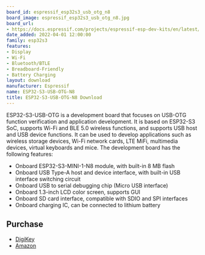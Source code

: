 ```yaml
---
board_id: espressif_esp32s3_usb_otg_n8
board_image: espressif_esp32s3_usb_otg_n8.jpg
board_url:
- https://docs.espressif.com/projects/espressif-esp-dev-kits/en/latest/esp32s3/esp32-s3-usb-otg/user_guide.html
date_added: 2022-04-01 12:00:00
family: esp32s3
features:
- Display
- Wi-Fi
- Bluetooth/BTLE
- Breadboard-Friendly
- Battery Charging
layout: download
manufacturer: Espressif
name: ESP32-S3-USB-OTG-N8
title: ESP32-S3-USB-OTG-N8 Download
---
```


ESP32-S3-USB-OTG is a development board that focuses on USB-OTG function verification and application development. It is based on ESP32-S3 SoC, supports Wi-Fi and BLE 5.0 wireless functions, and supports USB host and USB device functions. It can be used to develop applications such as wireless storage devices, Wi-Fi network cards, LTE MiFi, multimedia devices, virtual keyboards and mice. The development board has the following features:

- Onboard ESP32-S3-MINI-1-N8 module, with built-in 8 MB flash
- Onboard USB Type-A host and device interface, with built-in USB interface switching circuit
- Onboard USB to serial debugging chip (Micro USB interface)
- Onboard 1.3-inch LCD color screen, supports GUI
- Onboard SD card interface, compatible with SDIO and SPI interfaces
- Onboard charging IC, can be connected to lithium battery

## Purchase

* [DigiKey](https://www.digikey.com/en/products/detail/espressif-systems/ESP32-S3-USB-OTG/15822449)
* [Amazon](https://amzn.to/3uTJB4F)
